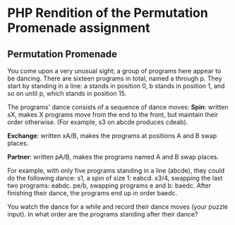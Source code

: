 # PHP Rendition of the Permutation Promenade assignment

## Permutation Promenade

You come upon a very unusual sight; a group of programs here appear to be dancing.
There are sixteen programs in total, named a through p. They start by standing in a line: a
stands in position 0, b stands in position 1, and so on until p, which stands in position 15.

The programs' dance consists of a sequence of dance moves:
**Spin**: written sX, makes X programs move from the end to the front, but maintain their order
otherwise. (For example, s3 on abcde produces cdeab).

**Exchange**: written xA/B, makes the programs at positions A and B swap places.

**Partner**: written pA/B, makes the programs named A and B swap places.

For example, with only five programs standing in a line (abcde), they could do the following
dance:
s1, a spin of size 1: eabcd.
x3/4, swapping the last two programs: eabdc.
pe/b, swapping programs e and b: baedc.
After finishing their dance, the programs end up in order baedc.

You watch the dance for a while and record their dance moves (your puzzle input). In what
order are the programs standing after their dance?

